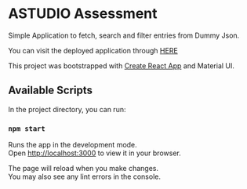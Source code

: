 # ASTUDIO Assessment

Simple Application to fetch, search and filter entries from Dummy Json.

You can visit the deployed application through  [HERE](https://theonlydola.github.io/astudio-assessment/)

This project was bootstrapped with [Create React App](https://github.com/facebook/create-react-app) and Material UI.

## Available Scripts

In the project directory, you can run:

### `npm start`

Runs the app in the development mode.\
Open [http://localhost:3000](http://localhost:3000) to view it in your browser.

The page will reload when you make changes.\
You may also see any lint errors in the console.